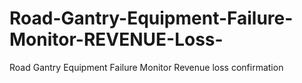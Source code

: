 # Road-Gantry-Equipment-Failure-Monitor-REVENUE-Loss-
Road Gantry Equipment Failure Monitor Revenue loss confirmation 
